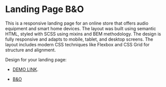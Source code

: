 # Landing Page B&O

This is a responsive landing page for an online store that offers audio equipment and smart home devices. The layout was built using semantic HTML, styled with SCSS using mixins and BEM methodology. The design is fully responsive and adapts to mobile, tablet, and desktop screens. The layout includes modern CSS techniques like Flexbox and CSS Grid for structure and alignment.

Design for your landing page:

- [DEMO LINK](https://Ruslan-oss-max0.github.io/layout_landing-page/).

- [B&O](https://www.figma.com/file/DtkQmQ797hk0nI4KfMi2Uq/BOSE-New-Version?type=design&node-id=6817-212&t=ZTV6Gl8NzaWkJ4FK-0)
